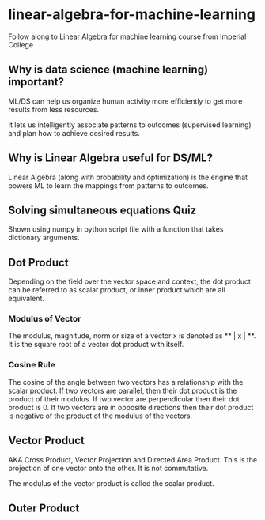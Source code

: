 # linear-algebra-for-machine-learning

Follow along to Linear Algebra for machine learning course from Imperial College

## Why is data science (machine learning) important?

ML/DS can help us organize human activity more efficiently to get more results from less resources.

It lets us intelligently associate patterns to outcomes (supervised learning) and plan how to achieve desired results.

## Why is Linear Algebra useful for DS/ML?

Linear Algebra (along with probability and optimization) is the engine that powers ML to learn the mappings from patterns to outcomes.

## Solving simultaneous equations Quiz

Shown using numpy in python script file with a function that takes dictionary arguments.

## Dot Product

Depending on the field over the vector space and context, the dot product can be referred to as scalar product, or inner product which are all equivalent. 

### Modulus of Vector

The modulus, magnitude, norm or size of a vector x is denoted as ** | x | **. It is the square root of a vector dot product with itself.


### Cosine Rule

The cosine of the angle between two vectors has a relationship with the scalar product. If two vectors are parallel, then their dot product is the product of their modulus. If two vector are perpendicular then their dot product is 0. If two vectors are in opposite directions then their dot product is negative of the product of the modulus of the vectors.


## Vector Product

AKA Cross Product, Vector Projection and Directed Area Product. This is the projection of one vector onto the other. It is not commutative. 

The modulus of the vector product is called the scalar product.

## Outer Product


